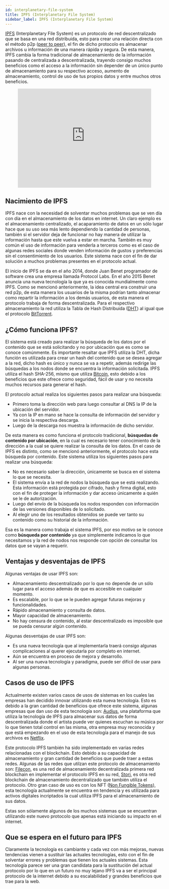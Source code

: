 ```yaml
---
id: interplanetary-file-system
title: IPFS (Interplanetary File System)
sidebar_label: IPFS (Interplanetary File System)
---
```


[IPFS](https://ipfs.io/) (Interplanetary File System) es un protocolo de red descentralizado que se basa en una red distribuida, esto para crear una relación directa con el método p2p ([peer to peer](https://es.wikipedia.org/wiki/Peer-to-peer)), el fin de dicho protocolo es almacenar archivos u información de una manera rápida y segura. De esta manera, IPFS cambia la forma tradicional de almacenamiento de la información pasando de centralizada a descentralizada, trayendo consigo muchos beneficios como el acceso a la información sin depender de un único punto de almacenamiento para su respectivo acceso, aumento de almacenamiento, control de uso de tus propios datos y entre muchos otros beneficios.

<figure 
  class="video_container">
  <iframe
   width="100%" height="315" src="https://www.youtube.com/embed/5Uj6uR3fp-U" frameborder="0" allowfullscreen="true">
  </iframe>
</figure>

## Nacimiento de IPFS

IPFS nace con la necesidad de solventar muchos problemas que se ven día con día en el almacenamiento de los datos en internet. Un claro ejemplo es el almacenamiento centralizado, el acaparamiento de datos en un sólo lugar hace que su uso sea más lento dependiendo la cantidad de personas, también si el servidor deja de funcionar no hay manera de utilizar la información hasta que este vuelva a estar en marcha. También es muy común el uso de información para venderla a terceros como es el caso de algunas redes sociales donde venden información de gustos y preferencias sin el consentimiento de los usuarios. Este sistema nace con el fin de dar solución a muchos problemas presentes en el protocolo actual.

El inicio de IPFS se da en el año 2014, donde Juan Benet programador de software crea una empresa llamada Protocol Labs. En el año 2015 Benet anuncia una nueva tecnología la que ya es conocida mundialmente como IPFS. Como se mencionó anteriormente, la idea central era construir una red p2p, de esta manera los usuarios de la misma podrían tanto almacenar como repartir la información a los demás usuarios, de esta manera el protocolo trabaja de forma descentralizada. Para el respectivo almacenamiento la red utiliza la Tabla de Hash Distribuida ([DHT](https://es.wikipedia.org/wiki/Tabla_de_hash_distribuida)) al igual que el protocolo [BitTorrent](https://es.wikipedia.org/wiki/BitTorrent).

## ¿Cómo funciona IPFS?
El sistema está creado para realizar la búsqueda de los datos por el contenido que se está solicitando y no por ubicación que es como se conoce comúnmente. Es importante resaltar que IPFS utiliza la DHT, dicha función es utilizada para crear un hash del contenido que se desea agregar a la red, dicho hash es único y nunca se va a repetir, además redirige las búsquedas a los nodos donde se encuentra la información solicitada. IPFS utiliza el hash SHA-256, mismo que utiliza [Bitcoin](https://www.newscientist.com/definition/bitcoin/), esto debido a los beneficios que este ofrece como seguridad, fácil de usar y no necesita muchos recursos para generar el hash.


El protocolo actual realiza los siguientes pasos para realizar una búsqueda:

- Primero toma la dirección web para luego consultar al DNS la IP de la ubicación del servidor.
- Ya con la IP en mano se hace la consulta de información del servidor y se inicia la respectiva descarga.
- Luego de la descarga nos muestra la información de dicho servidor.

De esta manera es como funciona el protocolo tradicional, **búsquedas de contenido por ubicación**, en la cual es necesario tener conocimiento de la dirección a la cual se quiere realizar la consulta de los datos. En el caso de IPFS es distinto, como se mencionó anteriormente, el protocolo hace esta búsqueda por contenido. Este sistema utiliza los siguientes pasos para realizar una búsqueda:

- No es necesario saber la dirección, únicamente se busca en el sistema lo	que se necesita.
- El sistema envía a la red de nodos la búsqueda que se está realizando. Esta información está protegida por cifrado, hash y firma digital, esto con el fin de proteger la información y dar acceso únicamente a quién se le de autorización.
- Luego del envío de la búsqueda los nodos responden con información de las versiones disponibles de lo solicitado.
- Al elegir uno de los resultados obtenidos se puede ver tanto su contenido como su historial de la información.

Esa es la manera como trabaja el sistema IPFS, por eso motivo se le conoce como **búsqueda por contenido** ya que simplemente indicamos lo que necesitamos y la red de nodos nos responde con opción de consultar los datos que se vayan a requerir.

## Ventajas y desventajas de IPFS

Algunas ventajas de usar IPFS son:

- Almacenamiento descentralizado por lo que no depende de un sólo lugar para el acceso además de que es accesible en cualquier momento.
- Es escalable, por lo que se le pueden agregar futuras mejoras y funcionalidades.
- Rápido almacenamiento y consulta de datos.
- Mayor capacidad de almacenamiento.
- No hay censura de contenido, al estar descentralizado es imposible que se pueda censurar algún contenido.

Algunas desventajas de usar IPFS son:
- Es una nueva tecnología que al implementarla traerá consigo algunas complicaciones al querer ejecutarla por completo en internet.
- Aún se encuentra en proceso de mejora y desarrollo.
- Al ser una nueva tecnología y paradigma, puede ser difícil de usar para algunas personas.

## Casos de uso de IPFS

Actualmente existen varios casos de usos de sistemas en los cuales las empresas han decidido innovar utilizando esta nueva tecnología. Esto es debido a la gran cantidad de beneficios que ofrece este sistema, algunas empresas que dan uso de esta tecnología son:    [Audius](https://audius.co/), una plataforma que utiliza la tecnología de IPFS para almacenar sus datos de forma descentralizada donde el artista puede ver quienes escuchan su música por lo que tienen total control en las misma, otra empresa muy reconocida y que está empezando en el uso de esta tecnología para el manejo de sus archivos es [Netflix](https://www.netflix.com/).

Este protocolo IPFS también ha sido implementado en varias redes relacionadas con el blockchain. Esto debido a su capacidad de almacenamiento y gran cantidad de beneficios que puede traer a estas redes. Algunas de las redes que utilzan este protocolo de almacenamiento son: [Filecon](https://filecoin.io/), es una red de almacenamiento decentralizada primera red blockchain en implementar el protocolo IPFS en su red, [Storj](https://www.storj.io/), es otra red blockchain de almacenamiento decentralizado que también utiliza el protocolo. Otro gran caso de uso es con  los NFT ([Non Fungible Tokens](https://guias.eoscostarica.io/docs/aprender-eosio/nfts-en-eosio)), esta tecnología actualmente se encuentra en tendencía y es utilizada para activos digitales incriptados la cual utiliza IPFS para el almacenamiento de sus datos. 

Estas son sólamente algunos de los muchos sistemas que se encuentran utilizando este nuevo protocolo que apenas está iniciando su impacto en el internet.

## Que se espera en el futuro para IPFS
Claramente la tecnología es cambiante y cada vez con más mejoras, nuevas tendencias vienen a sustituir las actuales tecnologías, esto con el fin de solventar errores y problemas que tienen los actuales sistemas. Esta tecnología parece ser una gran candidata para la sustitución del actual protocolo por lo que en un futuro no muy lejano IPFS va a ser el principal protocolo de la internet debido a su escalabilidad y grandes beneficios que trae para la web.